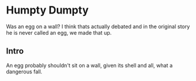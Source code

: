 # Humpty Dumpty

Was an egg on a wall? I think thats actually debated and in the 
original story he is never called an egg, we made that up.

## Intro

An egg probably shouldn't sit on a wall, given its shell and all, what 
a dangerous fall.
